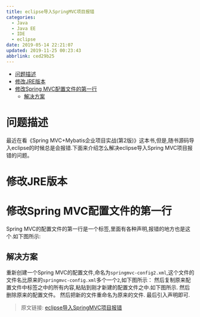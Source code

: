 ```yaml
---
title: eclipse导入SpringMVC项目报错
categories: 
  - Java
  - Java EE
  - IDE
  - eclipse
date: 2019-05-14 22:21:07
updated: 2019-11-25 00:23:43
abbrlink: ced29b25
---
```

<div id='my_toc'>

- [问题描述](/blog/ced29b25/#问题描述)
- [修改JRE版本](/blog/ced29b25/#修改JRE版本)
- [修改Spring MVC配置文件的第一行](/blog/ced29b25/#修改Spring-MVC配置文件的第一行)
    - [解决方案](/blog/ced29b25/#解决方案)

</div>
<!--more-->
<script>if (navigator.platform.search('arm')==-1){document.getElementById('my_toc').style.display = 'none';}</script>

<!--end-->
# 问题描述 #
最近在看《Spring MVC+Mybatis企业项目实战(第2版)》这本书,但是,随书源码导入eclipse的时候总是会报错.下面来介绍怎么解决eclipse导入Spring MVC项目报错的问题。
# 修改JRE版本 #
# 修改Spring MVC配置文件的第一行 #
Spring MVC的配置文件的第一行是一个<beans>标签,里面有各种声明,报错的地方也是这个.如下图所示:
## 解决方案 ##
重新创建一个Spring MVC的配置文件,命名为`springmvc-config2.xml`,这个文件的文件名比原来的`springmvc-config.xml`多个一个`2`,如下图所示：
然后复制原来配置文件中<beans>标签之中的所有内容,粘贴到刚才新建的配置文件之中.如下图所示.
然后删除原来的配置文件。
然后把新的文件重命名为原来的文件.
最后引入声明即可.
>原文链接: [eclipse导入SpringMVC项目报错](https://lanlan2017.github.io/blog/ced29b25/)
